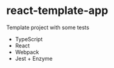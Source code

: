# react-template-app

Template project with some tests
* TypeScript
* React
* Webpack
* Jest + Enzyme
